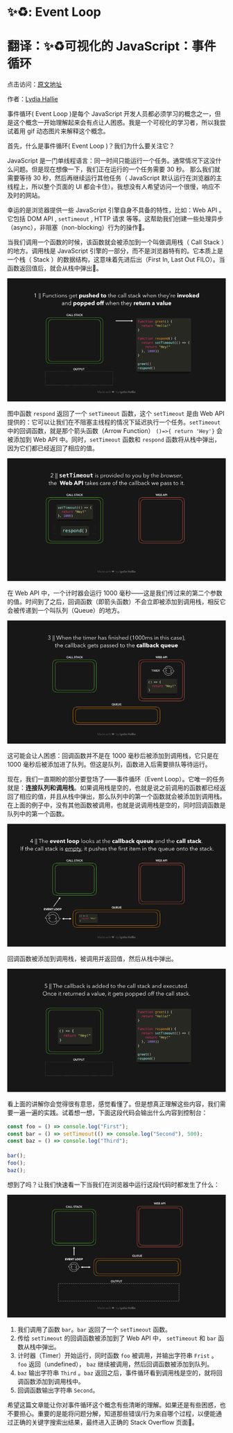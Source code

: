 # ✨♻️: Event Loop
# 翻译：✨♻️可视化的 JavaScript：事件循环

点击访问：[原文地址](https://dev.to/lydiahallie/javascript-visualized-event-loop-3dif)

作者：[Lydia Hallie](@lydiahallie)

事件循环( Event Loop )是每个 JavaScript 开发人员都必须学习的概念之一，但是这个概念一开始理解起来会有点让人困惑。我是一个可视化的学习者，所以我尝试着用 gif 动态图片来解释这个概念。

首先，什么是事件循环( Event Loop )？我们为什么要关注它？

JavaScript 是一门单线程语言：同一时间只能运行一个任务。通常情况下这没什么问题。但是现在想像一下，我们正在运行的一个任务需要 30 秒。 那么我们就需要等待 30 秒，然后再继续运行其他任务（ JavaScript 默认运行在浏览器的主线程上，所以整个页面的 UI 都会卡住）。我想没有人希望访问一个很慢，响应不及时的网站。

幸运的是浏览器提供一些 JavaScript 引擎自身不具备的特性，比如：Web API 。它包括 DOM API , `setTimeout` , HTTP 请求 等等。这帮助我们创建一些处理异步（async），非阻塞（non-blocking）行为的操作🚀。


当我们调用一个函数的时候，该函数就会被添加到一个叫做调用栈（ Call Stack ）的地方。调用栈是 JavaScript 引擎的一部分，而不是浏览器特有的。它本质上是一个栈（ Stack ）的数据结构，这意味着先进后出（First In, Last Out FILO）。当函数返回值后，就会从栈中弹出👋。

![GIF 01](./illustrations/JSVisual01EP/gif1.gif)

图中函数 `respond` 返回了一个 `setTimeout` 函数，这个 `setTimeout` 是由 Web API 提供的：它可以让我们在不阻塞主线程的情况下延迟执行一个任务。`setTimeout` 中的回调函数，就是那个箭头函数（Arrow Function） `()=>{ return 'Hey'}` 会被添加到 Web API 中。同时，`setTimeout` 函数和 `respond` 函数将从栈中弹出，因为它们都已经返回了相应的值。

![GIF 02](./illustrations/JSVisual01EP/gif2.gif)

在 Web API 中，一个计时器会运行 1000 毫秒——这是我们传过来的第二个参数的值。时间到了之后，回调函数（即箭头函数）不会立即被添加到调用栈，相反它会被传递到一个叫队列（Queue）的地方。

![GIF 03](./illustrations/JSVisual01EP/gif3.gif)

这可能会让人困惑：回调函数并不是在 1000 毫秒后被添加到调用栈，它只是在 1000 毫秒后被添加进了队列。但这是队列，函数进入后需要排队等待运行。

现在，我们一直期盼的部分要登场了——事件循环（Event Loop）。它唯一的任务就是：**连接队列和调用栈**。如果调用栈是空的，也就是说之前调用的函数都已经返回了相应的值，并且从栈中弹出，那么队列中的第一个函数就会被添加到调用栈。在上面的例子中，没有其他函数被调用，也就是说调用栈是空的，同时回调函数是队列中的第一个函数。

![GIF 04](./illustrations/JSVisual01EP/gif4.gif)

回调函数被添加到调用栈，被调用并返回值，然后从栈中弹出。

![GIF 05](./illustrations/JSVisual01EP/gif5.gif)

看上面的讲解你会觉得很有意思，感觉看懂了。但是想真正理解这些内容，我们需要一遍一遍的实践。试着想一想，下面这段代码会输出什么内容到控制台：

```javascript
const foo = () => console.log("First");
const bar = () => setTimeout(() => console.log("Second"), 500);
const baz = () => console.log("Third");

bar();
foo();
baz();
```

想到了吗？让我们快速看一下当我们在浏览器中运行这段代码时都发生了什么：

![GIF 06](./illustrations/JSVisual01EP/gif6.gif)

1. 我们调用了函数 `bar`。`bar` 返回了一个 `setTimeout` 函数。
2. 传给 `setTimeout` 的回调函数被添加到了 Web API 中， `setTimeout` 和 `bar` 函数从栈中弹出。
3. 计时器（Timer）开始运行，同时函数 `foo` 被调用，并输出字符串 `Frist` 。 `foo` 返回（undefined）， `baz` 继续被调用，然后回调函数被添加到队列。
4. `baz` 输出字符串 `Third` 。`baz` 返回之后，事件循环看到调用栈是空的，就将回调函数添加到调用栈中。
5. 回调函数输出字符串 `Second`。

希望这篇文章能让你对事件循环这个概念有些清晰的理解。如果还是有些困惑，也不要担心。重要的是能将问题分解，知道那些错误/行为来自哪个过程，以便能通过正确的关键字搜索出结果，最终进入正确的 Stack Overflow 页面💪。